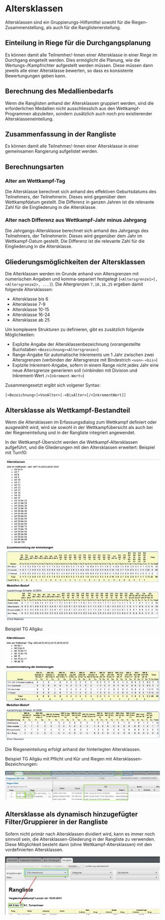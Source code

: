 # Altersklassen

Altersklassen sind ein Gruppierungs-Hilfsmittel sowohl für die Riegen-Zusammenstellung, als auch für die Ranglistenerstellung.

## Einteilung in Riege für die Durchgangsplanung

Es können damit alle Teilnemher/-Innen einer Altersklasse in einer Riege im Durchgang eingeteilt werden. Dies ermöglicht die Planung, wie die Wertungs-/Kampfrichter aufgestellt werden müssen. Diese müssen dann jeweils alle einer Altersklasse bewerten, so dass es konsistente Bewertungungen geben kann.

## Berechnung des Medallienbedarfs

Wenn die Ranglisten anhand der Altersklassen gruppiert werden, sind die erforderlichen Medallien nicht ausschliesslich aus den Wettkampf-Programmen abzuleiten, sondern zusätzlich auch noch pro existierender Altersklasseneinteilung.

## Zusammenfassung in der Rangliste

Es können damit alle Teilnehmer/-Innen einer Altersklasse in einer gemeinsamen Rangierung aufgelistet werden.

## Berechnungsarten

### Alter am Wettkampf-Tag

Die Altersklasse berechnet sich anhand des effektiven Geburtsdatums des Teilnehmers, der Teilnehmerin. Dieses wird gegenüber dem Wettkampfdatum gestellt. Die Differenz in ganzen Jahren ist die relevante Zahl für die Eingliederung in die Altersklasse.

### Alter nach Differenz aus Wettkampf-Jahr minus Jahrgang

Die Jahrgangs-Altersklasse berechnet sich anhand des Jahrgangs des Teilnehmers, der Teilnehmerin. Dieses wird gegenüber dem Jahr im Wettkampf-Datum gestellt. Die Differenz ist die relevante Zahl für die Eingliederung in die Altersklasse.

## Gliederungsmöglichkeiten der Altersklassen

Die Alterklassen werden im Grunde anhand von Altersgrenzen mit numerischen Angaben und komma-separiert festgelegt (`<Altersgrenze1>[,<Altersgrenze2>, ...]`).
Die Altergrenzen `7,10,16,25` ergeben damit folgende Altersklassen:
* Altersklasse bis 6
* Altersklasse 7-9
* Altersklasse 10-15
* Altersklasse 16-24
* Altersklasse ab 25

Um komplexere Strukturen zu definieren, gibt es zusätzlich folgende Möglichkeiten:
* Explizite Angabe der Altersklassenbezeichnung (vorangestellte Buchstaben `<Bezeichnung><Altersgrenze>`)
* Range-Angabe für automatische Inkrements um 1 Jahr zwischen zwei Altersgrenzen (verbinden der Altersgrenze mit Bindestrich `<von>-<bis>`)
* Explzite Inkrement-Angabe, sofern in einem Range nicht jedes Jahr eine neue Altersgrenze generieren soll (vinbinden mit Division und Inkrement-Wert `/<Inkrement-Wert>`)

Zusammengesetzt ergibt sich volgener Syntax:

`[<Bezeichnung>]<VonAlter>[-<BisAlter>[/<InkrementWert]]`

## Altersklasse als Wettkampf-Bestandteil

Wenn die Altersklassen im Erfassungsdialog zum Wettkampf definiert oder ausgewählt wird, wird sie sowohl in der Wettkampfübersicht als auch bei der Riegeneinteilung und in der Rangliste integriert angewendet.

In der Wettkampf-Übersicht werden die Wettkampf-Altersklassen aufgeführt, und die Gliederungen mit den Altersklassen erweitert:
Beispiel mit Turn10:

![](/assets/Turn10-Wettkampfuebersicht-Altersklassen.png)

Beispiel TG Allgäu:

![](/assets/TGAllgaeu-Wettkampfuebersicht-Altersklassen.png)

Die Riegeneinteilung erfolgt anhand der hinterlegten Altersklassen.

Beispiel TG Allgäu mit Pflicht und Kür und Riegen mit Altersklassen-Bezeichnungen:

![](/assets/TGAllgaeu-WertungTab-Pflicht-Kuer-Altersklassen-Riegen.png)

## Altersklasse als dynamisch hinzugefügter Filter/Gruppierer in der Rangliste

Sofern nicht primär nach Altersklassen dividiert wird, kann es immer noch sinnvoll sein, die Altersklassen-Gliederung in der Rangliste zu verwenden. Diese Möglichkeit besteht dann (ohne Wettkampf-Altersklassen) mit den vordefinierten Altersklassen.

![](/assets/rangliste-altersklasse-grouper.png)